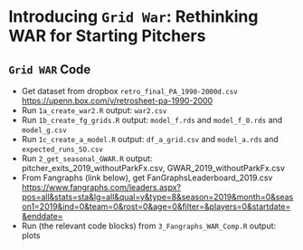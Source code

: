 # Introducing `Grid War`: Rethinking WAR for Starting Pitchers
## `Grid WAR` Code

* Get dataset from dropbox
	`retro_final_PA_1990-2000d.csv`
	https://upenn.box.com/v/retrosheet-pa-1990-2000
* Run `1a_create_war2.R`
	output: `war2.csv`
* Run `1b_create_fg_grids.R`
	output: `model_f.rds` and `model_f_0.rds` and `model_g.csv`
* Run `1c_create_a_model.R`
	output: `df_a_grid.csv` and `model_a.rds` and `expected_runs_SO.csv`
* Run `2_get_seasonal_GWAR.R`
	output: pitcher_exits_2019_withoutParkFx.csv, GWAR_2019_withoutParkFx.csv
* From Fangraphs (link below), get FanGraphsLeaderboard_2019.csv
https://www.fangraphs.com/leaders.aspx?pos=all&stats=sta&lg=all&qual=y&type=8&season=2019&month=0&season1=2019&ind=0&team=0&rost=0&age=0&filter=&players=0&startdate=&enddate=
* Run (the relevant code blocks) from `3_Fangraphs_WAR_Comp.R`
	output: plots

